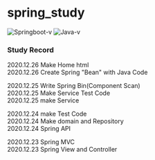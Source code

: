 # spring_study
![Springboot-v](https://img.shields.io/badge/Spring_boot-v2.4.1-brightgreen)
![Java-v](https://img.shields.io/badge/Java-v11.0.8-blue)
### Study Record

2020.12.26
Make Home html<br>
2020.12.26
Create Spring "Bean" with Java Code

2020.12.25
Write Spring Bin(Component Scan)<br>
2020.12.25
Make Service Test Code<br>
2020.12.25
make Service

2020.12.24
make Test Code<br>
2020.12.24
Make domain and Repository<br>
2020.12.24
Spring API

2020.12.23
Spring MVC<br>
2020.12.23
Spring View and Controller